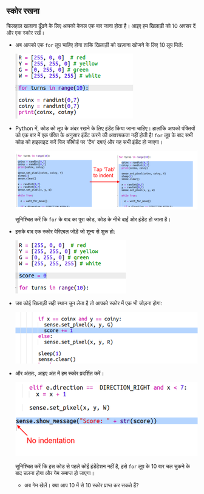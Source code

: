 ## स्कोर रखना

फिलहाल खज़ाना ढूँढने के लिए आपको केवल एक बार जाना होता है। आइए हम खिलाड़ी को 10 अवसर दें और एक स्कोर रखें।

+ अब आपको एक `for` लूप चाहिए होगा ताकि खिलाड़ी को खज़ाना खोजने के लिए 10 लूप मिलें:
    
    ![स्क्रीनशॉट](images/treasure-turns.png)

+ Python में, कोड को लूप के अंदर रखने के लिए इंडेंट किया जाना चाहिए। हालांकि आपको पंक्तियों को एक बार में एक पंक्ति के अनुसार इंडेंट करने की आवश्यकता नहीं होती है! `for` लूप के बाद सभी कोड को हाइलाइट करें फिर कीबोर्ड पर 'टैब' दबाएं और यह सभी इंडेंट हो जाएगा।
    
    ![स्क्रीनशॉट](images/treasure-indent.png)
    
    सुनिश्चित करें कि `for` के बाद का पूरा कोड, कोड के नीचे दाईं ओर इंडेंट हो जाता है।

+ इसके बाद एक स्कोर वेरिएबल जोड़ें जो शून्य से शुरू हो:
    
    ![स्क्रीनशॉट](images/treasure-score-variable.png)

+ जब कोई खिलाड़ी सही स्थान चुन लेता है तो आपको स्कोर में एक भी जोड़ना होगा:
    
    ![स्क्रीनशॉट](images/treasure-score.png)

+ और अंततः, आइए अंत में हम स्कोर प्रदर्शित करें।
    
    ![स्क्रीनशॉट](images/treasure-show-score.png)
    
    सुनिश्चित करें कि इस कोड से पहले कोई इंडेंटेशन नहीं है, इसे `for` लूप के 10 बार चल चुकने के बाद चलना होगा और गेम समाप्त हो जाएगा।
    
    + अब गेम खेलें। क्या आप 10 में से 10 स्कोर प्राप्त कर सकते हैं?